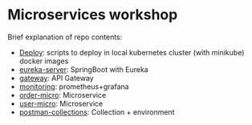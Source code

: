 # Microservices workshop

Brief explanation of repo contents:

* [Deploy](deploy): scripts to deploy in local kubernetes cluster (with minikube) docker images
* [eureka-server](eureka-server): SpringBoot with Eureka
* [gateway](gateway): API Gateway
* [monitoring](monitoring): prometheus+grafana
* [order-micro](order-micro): Microservice
* [user-micro](user-micro): Microservice
* [postman-collections](postman-collections): Collection + environment
